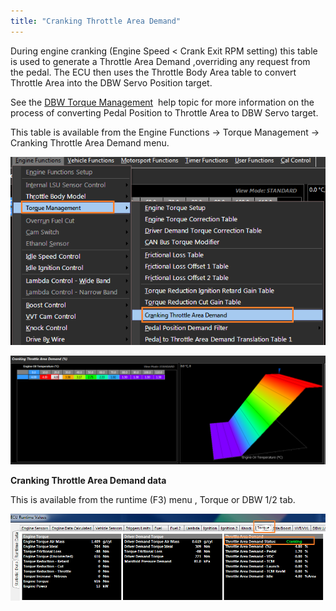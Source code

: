```yaml
---
title: "Cranking Throttle Area Demand"
---
```


During engine cranking (Engine Speed \< Crank Exit RPM setting) this table is used to generate a Throttle Area Demand ,overriding any request from the pedal. The ECU then uses the Throttle Body Area table to convert Throttle Area into the DBW Servo Position target.


See the [DBW Torque Management](<DBWTorqueMang.md>)&nbsp; help topic for more information on the process of converting Pedal Position to Throttle Area to DBW Servo target. &nbsp;


This table is available from the Engine Functions -\> Torque Management -\> Cranking Throttle Area Demand menu.



![Image](</img/Untitled198.png>)



![Image](</img/Untitled197.png>)



**Cranking Throttle Area Demand data**


This is available from the runtime (F3) menu , Torque or DBW 1/2 tab.


![Image](</img/Untitled199.png>)



